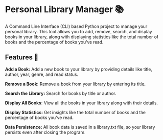  # Personal Library Manager 📚
A Command Line Interface (CLI) based Python project to manage your personal library. This tool allows you to add, remove, search, and display books in your library, along with displaying statistics like the total number of books and the percentage of books you've read.

## Features 🌟
**Add a Book:** Add a new book to your library by providing details like title, author, year, genre, and read status.

**Remove a Book:** Remove a book from your library by entering its title.

**Search the Library:** Search for books by title or author.

**Display All Books:** View all the books in your library along with their details.

**Display Statistics:** Get insights like the total number of books and the percentage of books you've read.

**Data Persistence:** All book data is saved in a library.txt file, so your library persists even after closing the program.
